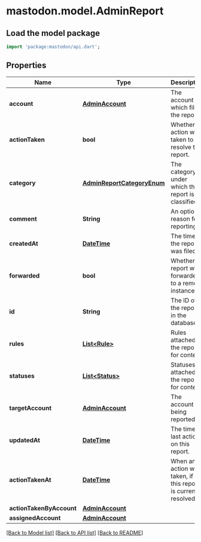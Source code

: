 # mastodon.model.AdminReport

## Load the model package
```dart
import 'package:mastodon/api.dart';
```

## Properties
Name | Type | Description | Notes
------------ | ------------- | ------------- | -------------
**account** | [**AdminAccount**](AdminAccount.md) | The account which filed the report. | 
**actionTaken** | **bool** | Whether an action was taken to resolve this report. | 
**category** | [**AdminReportCategoryEnum**](AdminReportCategoryEnum.md) | The category under which the report is classified. | 
**comment** | **String** | An optional reason for reporting. | 
**createdAt** | [**DateTime**](DateTime.md) | The time the report was filed. | 
**forwarded** | **bool** | Whether a report was forwarded to a remote instance. | 
**id** | **String** | The ID of the report in the database. | 
**rules** | [**List&lt;Rule&gt;**](Rule.md) | Rules attached to the report, for context. | 
**statuses** | [**List&lt;Status&gt;**](Status.md) | Statuses attached to the report, for context. | 
**targetAccount** | [**AdminAccount**](AdminAccount.md) | The account being reported. | 
**updatedAt** | [**DateTime**](DateTime.md) | The time of last action on this report. | 
**actionTakenAt** | [**DateTime**](DateTime.md) | When an action was taken, if this report is currently resolved. | [optional] 
**actionTakenByAccount** | [**AdminAccount**](AdminAccount.md) |  | [optional] 
**assignedAccount** | [**AdminAccount**](AdminAccount.md) |  | [optional] 

[[Back to Model list]](../README.md#documentation-for-models) [[Back to API list]](../README.md#documentation-for-api-endpoints) [[Back to README]](../README.md)


